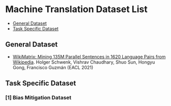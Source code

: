 # Machine Translation Dataset List

* [General Dataset](#general_dataset)
* [Task Specific Dataset](#task_specific_dataset)

<h2 id="general_dataset">General Dataset</h2> 

* [WikiMatrix: Mining 135M Parallel Sentences in 1620 Language Pairs from Wikipedia](https://arxiv.org/pdf/1907.05791). Holger Schwenk, Vishrav Chaudhary, Shuo Sun, Hongyu Gong, Francisco Guzmán (EACL 2021)

<h2 id="task_specific_dataset">Task Specific Dataset</h2> 
<h3 id="bias_mitigation_dataset"> [1] Bias Mitigation Dataset </h3>

